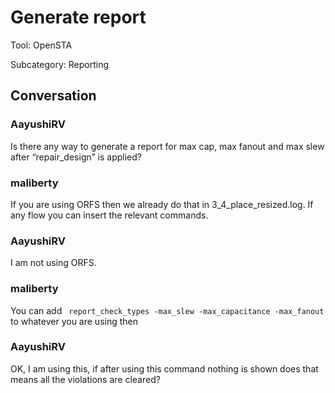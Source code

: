 # Generate report

Tool: OpenSTA

Subcategory: Reporting

## Conversation

### AayushiRV
Is there any way to generate a report for max cap, max fanout and max slew after “repair_design” is applied?

### maliberty
If you are using ORFS then we already do that in 3_4_place_resized.log.  If any flow you can insert the relevant commands.

### AayushiRV
I am not using ORFS.

### maliberty
You can add ``` report_check_types -max_slew -max_capacitance -max_fanout``` to whatever you are using then

### AayushiRV
OK, I am using this, if after using this command nothing is shown does that means all the violations are cleared? 


